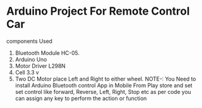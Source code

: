 # Arduino Project For Remote Control Car
components Used 
1. Bluetooth Module HC-05.
2. Arduino Uno
3. Motor Driver L298N
4. Cell 3.3 v
5. Two DC Motor place Left and Right to either wheel.
   NOTE-: You Need to install Arduino Bluetooth control App in Mobile From Play store
   and set set control like forward, Reverse, Left, Right, Stop etc as per code
   you can assign any key to perform the action or function  
